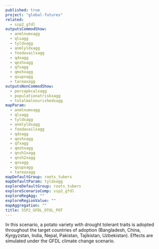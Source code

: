 ```yaml
---
published: true
project: "global-futures"
related: 
  - ssp2_gfdl
outputsCommodShow: 
  - anmlnumxagg
  - qlxagg
  - tyldxagg
  - anmlyldxagg
  - foodavailxagg
  - qdxagg
  - qeshxagg
  - qfxagg
  - qmshxagg
  - qsupxagg
  - tareaxagg
outputsNonCommodShow: 
  - percapkcalxagg
  - populationatriskxagg
  - totalmalnourishedxagg
mapParam: 
  - anmlnumxagg
  - qlxagg
  - tyldxagg
  - anmlyldxagg
  - foodavailxagg
  - qdxagg
  - qeshxagg
  - qfxagg
  - qmshxagg
  - qnsh1xagg
  - qnsh2xagg
  - qnxagg
  - qsupxagg
  - tareaxagg
mapDefaultGroup: roots_tubers
mapDefaultParam: tyldxagg
exploreDefaultGroup: roots_tubers
exploreScenarioComp: ssp2_gfdl
exploreRegAgg: ""
exploreRegionValue: ""
mapAggregation: ""
title: SSP2_GFDL_DTOL_POT
---
```


In this scenario, a potato variety with drought tolerant traits is adopted throughout the target countries of adoption (Bangladesh, China, Kyrgyzstan, India, Nepal, Pakistan, Tajikistan, Uzbekistan). Effects are simulated under the GFDL climate change scenario.

